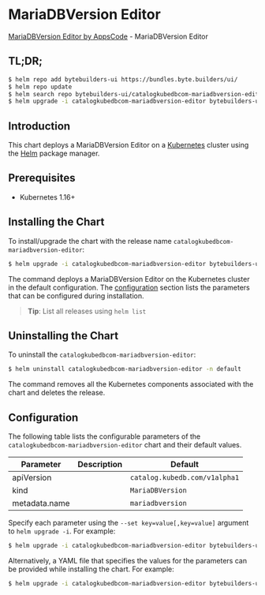 # MariaDBVersion Editor

[MariaDBVersion Editor by AppsCode](https://byte.builders) - MariaDBVersion Editor

## TL;DR;

```bash
$ helm repo add bytebuilders-ui https://bundles.byte.builders/ui/
$ helm repo update
$ helm search repo bytebuilders-ui/catalogkubedbcom-mariadbversion-editor --version=v0.4.2
$ helm upgrade -i catalogkubedbcom-mariadbversion-editor bytebuilders-ui/catalogkubedbcom-mariadbversion-editor -n default --create-namespace --version=v0.4.2
```

## Introduction

This chart deploys a MariaDBVersion Editor on a [Kubernetes](http://kubernetes.io) cluster using the [Helm](https://helm.sh) package manager.

## Prerequisites

- Kubernetes 1.16+

## Installing the Chart

To install/upgrade the chart with the release name `catalogkubedbcom-mariadbversion-editor`:

```bash
$ helm upgrade -i catalogkubedbcom-mariadbversion-editor bytebuilders-ui/catalogkubedbcom-mariadbversion-editor -n default --create-namespace --version=v0.4.2
```

The command deploys a MariaDBVersion Editor on the Kubernetes cluster in the default configuration. The [configuration](#configuration) section lists the parameters that can be configured during installation.

> **Tip**: List all releases using `helm list`

## Uninstalling the Chart

To uninstall the `catalogkubedbcom-mariadbversion-editor`:

```bash
$ helm uninstall catalogkubedbcom-mariadbversion-editor -n default
```

The command removes all the Kubernetes components associated with the chart and deletes the release.

## Configuration

The following table lists the configurable parameters of the `catalogkubedbcom-mariadbversion-editor` chart and their default values.

|   Parameter   | Description |                 Default                  |
|---------------|-------------|------------------------------------------|
| apiVersion    |             | <code>catalog.kubedb.com/v1alpha1</code> |
| kind          |             | <code>MariaDBVersion</code>              |
| metadata.name |             | <code>mariadbversion</code>              |


Specify each parameter using the `--set key=value[,key=value]` argument to `helm upgrade -i`. For example:

```bash
$ helm upgrade -i catalogkubedbcom-mariadbversion-editor bytebuilders-ui/catalogkubedbcom-mariadbversion-editor -n default --create-namespace --version=v0.4.2 --set apiVersion=catalog.kubedb.com/v1alpha1
```

Alternatively, a YAML file that specifies the values for the parameters can be provided while
installing the chart. For example:

```bash
$ helm upgrade -i catalogkubedbcom-mariadbversion-editor bytebuilders-ui/catalogkubedbcom-mariadbversion-editor -n default --create-namespace --version=v0.4.2 --values values.yaml
```

